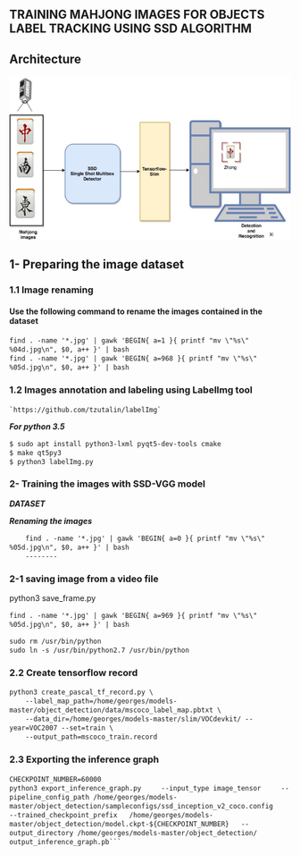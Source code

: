 ## TRAINING MAHJONG IMAGES FOR OBJECTS LABEL TRACKING USING SSD ALGORITHM 

## Architecture

![](Diagram.jpg)
 
## 1- Preparing the image dataset

### 1.1 Image renaming

#### Use the following command to rename the images contained in the dataset

```
find . -name '*.jpg' | gawk 'BEGIN{ a=1 }{ printf "mv \"%s\" %04d.jpg\n", $0, a++ }' | bash
find . -name '*.jpg' | gawk 'BEGIN{ a=968 }{ printf "mv \"%s\" %05d.jpg\n", $0, a++ }' | bash

```
### 1.2  Images annotation and labeling   using LabelImg tool

	`https://github.com/tzutalin/labelImg`

***For python 3.5***

```
$ sudo apt install python3-lxml pyqt5-dev-tools cmake
$ make qt5py3
$ python3 labelImg.py
```
### 2- Training the images with SSD-VGG model

***DATASET***

***Renaming the images***
```
	find . -name '*.jpg' | gawk 'BEGIN{ a=0 }{ printf "mv \"%s\" %05d.jpg\n", $0, a++ }' | bash
	--------
```
### 2-1 saving image from a video file

python3 save_frame.py
```
find . -name '*.jpg' | gawk 'BEGIN{ a=969 }{ printf "mv \"%s\" %05d.jpg\n", $0, a++ }' | bash
```
```
sudo rm /usr/bin/python
sudo ln -s /usr/bin/python2.7 /usr/bin/python
```


### 2.2 Create tensorflow record
```
python3 create_pascal_tf_record.py \
    --label_map_path=/home/georges/models-master/object_detection/data/mscoco_label_map.pbtxt \
    --data_dir=/home/georges/models-master/slim/VOCdevkit/ --year=VOC2007 --set=train \
    --output_path=mscoco_train.record
```
### 2.3 Exporting the inference graph 

```
CHECKPOINT_NUMBER=60000
python3 export_inference_graph.py     --input_type image_tensor     --pipeline_config_path /home/georges/models-master/object_detection/sampleconfigs/ssd_inception_v2_coco.config     --trained_checkpoint_prefix   /home/georges/models-master/object_detection/model.ckpt-${CHECKPOINT_NUMBER}   --output_directory /home/georges/models-master/object_detection/ output_inference_graph.pb```